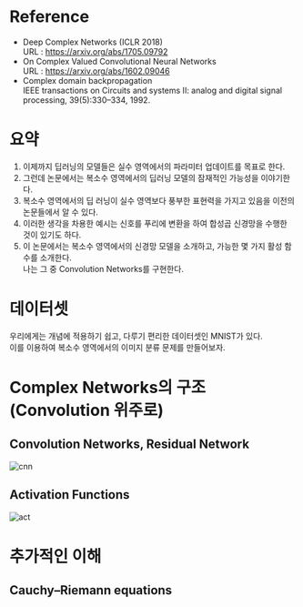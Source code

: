 # Reference  
- Deep Complex Networks (ICLR 2018)  
  URL : https://arxiv.org/abs/1705.09792  
- On Complex Valued Convolutional Neural Networks  
  URL : https://arxiv.org/abs/1602.09046  
- Complex domain backpropagation  
  IEEE transactions on Circuits and systems II: analog and digital signal processing, 39(5):330–334, 1992.  
  
# 요약  
1. 이제까지 딥러닝의 모델들은 실수 영역에서의 파라미터 업데이트를 목표로 한다.  
2. 그런데 논문에서는 복소수 영역에서의 딥러닝 모델의 잠재적인 가능성을 이야기한다.  
3. 복소수 영역에서의 딥 러닝이 실수 영역보다 풍부한 표현력을 가지고 있음을 이전의 논문들에서 알 수 있다.  
4. 이러한 생각을 차용한 예시는 신호를 푸리에 변환을 하여 합성곱 신경망을 수행한 것이 있기도 하다.  
5. 이 논문에서는 복소수 영역에서의 신경망 모델을 소개하고, 가능한 몇 가지 활성 함수를 소개한다.  
나는 그 중 Convolution Networks를 구현한다. 
  
# 데이터셋  
우리에게는 개념에 적용하기 쉽고, 다루기 편리한 데이터셋인 MNIST가 있다.  
이를 이용하여 복소수 영역에서의 이미지 분류 문제를 만들어보자.  

# Complex Networks의 구조 (Convolution 위주로)  
## Convolution Networks, Residual Network  
![cnn](https://github.com/Doyosae/Deep_Complex_Networks/blob/master/images/architect1.PNG)  
## Activation Functions  
![act](https://github.com/Doyosae/Deep_Complex_Networks/blob/master/images/activation1.PNG)  


# 추가적인 이해  
## Cauchy–Riemann equations

